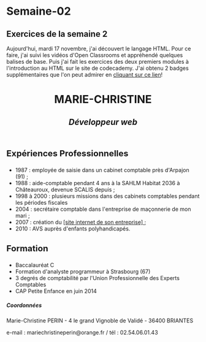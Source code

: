 # Semaine-02
## Exercices de la semaine 2
Aujourd'hui, mardi 17 novembre, j'ai découvert le langage HTML.
Pour ce faire, j'ai suivi les vidéos d'Open Classrooms et appréhendé quelques balises de base.
Puis j'ai fait les exercices des deux premiers modules à l'introduction au HTML sur le site de codecademy.
J'ai obtenu 2 badges supplémentaires que l'on peut admirer en [cliquant sur ce lien](https://codecademy.com/fr/users/Mariemcp/achievements)!

<!DOCTYPE html>
<html>
    <head>
            <title> Mon premier CV en HTML </title>
            <meta-charset ="utf-8">
    </head>
    <body>
        <header>
        <h1 style="text-align: center"> MARIE-CHRISTINE</h1>
        <h2 style="text-align: center"><em>Développeur web</em></h2>
        </header>
        <main>
        <h3 style="font-size: 22px">Expériences Professionnelles</h3>
        <ul>
            <li>1987 : employée de saisie dans un cabinet comptable près d'Arpajon (91) ;</li>
            <li>1988 : aide-comptable pendant 4 ans à la SAHLM Habitat 2036 à Châteauroux, devenue SCALIS depuis ;</li>
            <li>1998 à 2000 : plusieurs missions dans des cabinets comptables pendant les périodes fiscales </li>
            <li>2004 : secrétaire comptable dans l'entreprise de maçonnerie de mon mari ;</li>
            <li>2007 : création du <a href="http://maconneriedenisperin.pagesperso-orange.fr">[site internet de son entreprise] ; </a></li>
            <li>2010 : AVS auprès d'enfants polyhandicapés.</li>
        </ul>
        <h3 style="font-size:22px">Formation</h3>
        <ul>
            <li>Baccalauréat C</li>
            <li>Formation d'analyste programmeur à Strasbourg (67)</li>
            <li>3 degrés de comptabilité par l'Union Professionnelle des Experts Comptables</li>
            <li> CAP Petite Enfance en juin 2014</li>
        </ul>
        </main>
        <footer>
            <h5> <em>Coordonnées</em></h5>
            <p> Marie-Christine PERIN - 4 le grand Vignoble de Validé - 36400 BRIANTES </P>
            <P>e-mail : mariechristineperin@orange.fr / tél : 02.54.06.01.43</p>
        </footer>
    </body>
</html>    